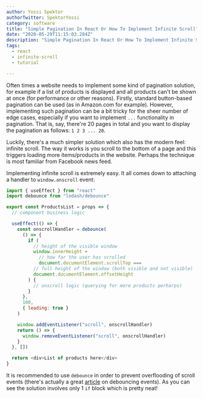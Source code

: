 ```yaml
---
author: Yossi Spektor
authorTwitter: SpektorYossi
category: software
title: "Simple Pagination In React Or How To Implement Infinite Scroll"
date: "2020-05-29T11:15:03.284Z"
description: "Simple Pagination In React Or How To Implement Infinite Scroll"
tags:
  - react
  - infinite-scroll
  - tutorial

---
```


Often times a website needs to implement some kind of pagination solution, for example if a list of products is displayed and all products can't be shown at once (for performance or other reasons). Firstly, standard button-based pagination can be used (as in Amazon.com for example). However, implementing such pagination can be a bit tricky for the sheer number of edge cases, especially if you want to implement `...` functionality in pagination. That is, say, there're 20 pages in total and you want to display the pagination as follows: `1 2 3 ... 20`.

Luckily, there's a much simpler solution which also has the modern feel: infinite scroll. The way it works is you scroll to the bottom of a page and this triggers loading more items/products in the website. Perhaps the technique is most familiar from Facebook news feed.

Implementing infinite scroll is extremely easy. It all comes down to attaching a handler to `window.onscroll` event:

```js
import { useEffect } from "react"
import debounce from "lodash/debounce"

export const ProductsList = props => {
  // component business logic

  useEffect(() => {
    const onscrollHandler = debounce(
      () => {
        if (
          // height of the visible window
          window.innerHeight +
            // how far the user has scrolled
            document.documentElement.scrollTop ===
          // full height of the window (both visible and not visible)
          document.documentElement.offsetHeight
        ) {
          // onscroll logic (querying for more products perharps)
        }
      },
      100,
      { leading: true }
    )

    window.addEventListener("scroll", onscrollHandler)
    return () => {
      window.removeEventListener("scroll", onscrollHandler)
    }
  }, [])

  return <div>List of products here</div>
}
```

It is recommended to use `debounce` in order to prevent overflooding of scroll events (there's actually a great [article](https://css-tricks.com/debouncing-throttling-explained-examples/) on debouncing events). As you can see the solution involves only 1 `if` block which is pretty neat!
